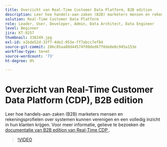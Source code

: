 ```yaml
---
title: Overzicht van Real-Time Customer Data Platform, B2B edition
description: Leer hoe handels-aan-zaken (B2B) marketers mensen en rekeningsprofielen over systemen kunnen verenigen en een volledig inzicht in hun klanten krijgen.
solution: Real-Time Customer Data Platform
role: Leader, User, Developer, Admin, Data Architect, Data Engineer
level: Beginner
jira: KT-9257
thumbnail: 338249.jpg
exl-id: a1bde52d-33f7-4de2-953e-ff7abcc7ef84
source-git-commit: 286c85aa88d44574f00ded67f0de8e0c945a153e
workflow-type: tm+mt
source-wordcount: '73'
ht-degree: 0%

---
```


# Overzicht van Real-Time Customer Data Platform (CDP), B2B edition

Leer hoe handels-aan-zaken (B2B) marketers mensen en rekeningsprofielen over systemen kunnen verenigen en een volledig inzicht in hun klanten krijgen. Voor meer informatie, gelieve te bezoeken de [ documentatie van B2B edition van Real-Time CDP ](https://experienceleague.adobe.com/docs/experience-platform/rtcdp/b2b-overview.html).

>[!VIDEO](https://video.tv.adobe.com/v/338249?learn=on&enablevpops)
